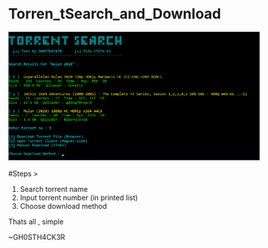 # Torren_tSearch_and_Download

![screenshot](https://github.com/GH0STH4CKER/TorrentSearch-Download/blob/master/torrschndownss.png?raw=true)

#Steps >

1. Search torrent name 
2. Input torrent number (in printed list)
3. Choose download method

Thats all , simple

~GH0STH4CK3R
